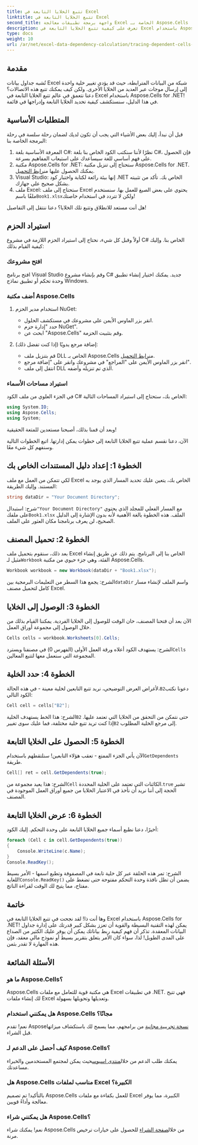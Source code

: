 ```yaml
---
title: تتبع الخلايا التابعة في Excel
linktitle: تتبع الخلايا التابعة في Excel
second_title: واجهة برمجة تطبيقات معالجة Excel الخاصة بـ Aspose.Cells .NET
description: تعرف على كيفية تتبع الخلايا التابعة في Excel باستخدام Aspose.Cells for .NET من خلال هذا البرنامج التعليمي السهل المتابعة.
type: docs
weight: 10
url: /ar/net/excel-data-dependency-calculation/tracing-dependent-cells-in-excel/
---
```

## مقدمة

تُشبه جداول بيانات Excel شبكة من البيانات المترابطة، حيث قد يؤدي تغيير خلية واحدة إلى إرسال موجات عبر العديد من الخلايا الأخرى. ولكن كيف يمكنك تتبع هذه الاتصالات؟ دعنا نتعمق في عالم تتبع الخلايا التابعة في Excel باستخدام Aspose.Cells for .NET! في هذا الدليل، سنستكشف كيفية تحديد الخلايا التابعة وإدراجها في قائمة. 

## المتطلبات الأساسية

قبل أن نبدأ، إليك بعض الأشياء التي يجب أن تكون لديك لضمان رحلة سلسة في رحلة البرمجة الخاصة بنا:

1. المعرفة الأساسية بلغة C#: نظرًا لأننا سنكتب الكود الخاص بنا بلغة C#، فإن الحصول على فهم أساسي للغة سيساعدك على استيعاب المفاهيم بسرعة.
2.  مكتبة Aspose.Cells for .NET: ستحتاج إلى تنزيل مكتبة Aspose.Cells for .NET. يمكنك الحصول عليها من[رابط التحميل](https://releases.aspose.com/cells/net/).
3. Visual Studio: إنها بيئة رائعة لكتابة واختبار كود .NET الخاص بك. تأكد من تثبيته بشكل صحيح على جهازك. 
4.  ملف Excel: ستحتاج إلى ملف Excel يحتوي على بعض الصيغ للعمل بها. سنستخدم ملفًا باسم`Book1.xlsx`ولكن لا تتردد في استخدام خاصتك!

هل أنت مستعد للانطلاق وتتبع تلك الخلايا؟ دعنا ننتقل إلى التفاصيل!

## استيراد الحزم

أولاً وقبل كل شيء، نحتاج إلى استيراد الحزم اللازمة في مشروع C# الخاص بنا. وإليك كيفية القيام بذلك:

### افتح مشروعك

افتح برنامج Visual Studio وقم بإنشاء مشروع C# جديد. يمكنك اختيار إنشاء تطبيق وحدة تحكم أو تطبيق نماذج Windows.

### أضف مكتبة Aspose.Cells

1. استخدام مدير الحزم NuGet: 
   - انقر بزر الماوس الأيمن على مشروعك في مستكشف الحلول.
   - حدد "إدارة حزم NuGet".
   - ابحث عن "Aspose.Cells" وقم بتثبيت الحزمة.

2. إضافة مرجع يدويًا (إذا كنت تفضل ذلك): 
   -  قم بتنزيل ملف DLL الخاص بـ Aspose.Cells من[رابط التحميل](https://releases.aspose.com/cells/net/).
   - انقر بزر الماوس الأيمن على "المراجع" في مشروعك وانقر على "إضافة مرجع".
   - انتقل إلى ملف DLL الذي تم تنزيله وأضفه.

### استيراد مساحات الأسماء

في الجزء العلوي من ملف الكود C# الخاص بك، ستحتاج إلى استيراد المساحات التالية:

```csharp
using System.IO;
using Aspose.Cells;
using System;
```

وبعد أن قمنا بذلك، أصبحنا مستعدين للمتعة الحقيقية!

الآن، دعنا نقسم عملية تتبع الخلايا التابعة إلى خطوات يمكن إدارتها. اتبع الخطوات التالية وسنفهم كل شيء معًا.

## الخطوة 1: إعداد دليل المستندات الخاص بك

لكي تتمكن من العمل مع ملف Excel الخاص بك، يتعين عليك تحديد المسار الذي يوجد به المستند. وإليك الطريقة:

```csharp
string dataDir = "Your Document Directory";
```

 شرح: استبدال`"Your Document Directory"` مع المسار الفعلي للمجلد الذي يحتوي على ملفك`Book1.xlsx` الملف. هذه الخطوة بالغة الأهمية لأنه بدون الإشارة إلى الدليل الصحيح، لن يعرف برنامجنا مكان العثور على الملف.

## الخطوة 2: تحميل المصنف

 بعد ذلك، سنقوم بتحميل ملف Excel الخاص بنا إلى البرنامج. يتم ذلك عن طريق إنشاء مثيل لـ`Workbook` الفئة، وهي جزء حيوي من مكتبة Aspose.Cells.

```csharp
Workbook workbook = new Workbook(dataDir + "Book1.xlsx");
```

 الشرح: يجمع هذا السطر من التعليمات البرمجية بين`dataDir` واسم الملف لإنشاء مسار كامل لتحميل مصنف Excel. 

## الخطوة 3: الوصول إلى الخلايا

الآن بعد أن فتحنا المصنف، حان الوقت للوصول إلى الخلايا الفردية. يمكننا القيام بذلك من خلال الوصول إلى مجموعة أوراق العمل.

```csharp
Cells cells = workbook.Worksheets[0].Cells;
```

 الشرح: يستهدف الكود أعلاه ورقة العمل الأولى (الفهرس 0) في مصنفنا ويسترد`Cells` المجموعة التي سنعمل معها لتتبع المعالين.

## الخطوة 4: حدد الخلية

لأغراض العرض التوضيحي، نريد تتبع التابعين لخلية معينة - في هذه الحالة،`B2`دعونا نكتب الكود التالي:

```csharp
Cell cell = cells["B2"];
```

 الشرح: هذا الخط يستهدف الخلية`B2` حتى نتمكن من التحقق من الخلايا التي تعتمد عليها. إذا كنت تريد تتبع خلية مختلفة، فما عليك سوى تغيير`B2` إلى مرجع الخلية المطلوب. 

## الخطوة 5: الحصول على الخلايا التابعة

 الآن يأتي الجزء الممتع - تعقب هؤلاء التابعين! سنلتقطهم باستخدام`GetDependents` طريقة.

```csharp
Cell[] ret = cell.GetDependents(true);
```

 الشرح: هذا يعيد مجموعة من`Cell` الكائنات التي تعتمد على الخلية المحددة.`true` تشير الحجة إلى أننا نريد أن نأخذ في الاعتبار الخلايا من جميع أوراق العمل الموجودة في المصنف.

## الخطوة 6: عرض الخلايا التابعة

أخيرًا، دعنا نطبع أسماء جميع الخلايا التابعة على وحدة التحكم. إليك الكود:

```csharp
foreach (Cell c in cell.GetDependents(true))
{
    Console.WriteLine(c.Name);
}
Console.ReadKey();
```

 الشرح: تمر هذه الحلقة عبر كل خلية تابعة في المصفوفة وتطبع اسمها - الأمر بسيط للغاية!`Console.ReadKey()` يضمن أن تظل نافذة وحدة التحكم مفتوحة حتى تضغط على مفتاح، مما يتيح لك الوقت لقراءة الناتج.

## خاتمة

وها أنت ذا! لقد نجحت في تتبع الخلايا التابعة في Excel باستخدام Aspose.Cells for .NET! يمكن لهذه التقنية البسيطة والقوية أن تعزز بشكل كبير قدرتك على إدارة جداول البيانات المعقدة. تذكر أن فهم كيفية ربط بياناتك يمكن أن يوفر عليك الكثير من الصداع على المدى الطويل! لذا، سواء كان الأمر يتعلق بتقرير بسيط أو نموذج مالي معقد، فإن هذه المهارة لا تقدر بثمن.

## الأسئلة الشائعة

### ما هو Aspose.Cells؟
Aspose.Cells هي مكتبة قوية للتعامل مع ملفات Excel في تطبيقات .NET. فهي تتيح لك إنشاء ملفات Excel وتعديلها وتحويلها بسهولة.

### هل يمكنني استخدام Aspose.Cells مجانًا؟
 نعم! تقدم Aspose[نسخة تجريبية مجانية](https://releases.aspose.com/) من برامجهم، مما يسمح لك باستكشاف ميزاتها قبل الشراء.

### كيف أحصل على الدعم لـ Aspose.Cells؟
 يمكنك طلب الدعم من خلال[منتدى اسبوس](https://forum.aspose.com/c/cells/9)حيث يمكن لمجتمع المستخدمين والخبراء مساعدتك. 

### هل Aspose.Cells مناسب لملفات Excel الكبيرة؟
بالتأكيد! تم تصميم Aspose.Cells للعمل بكفاءة مع ملفات Excel الكبيرة، مما يوفر معالجة وأداءً قويين.

### هل يمكنني شراء Aspose.Cells؟
 نعم! يمكنك شراء Aspose.Cells من خلال[صفحة الشراء](https://purchase.aspose.com/buy) للحصول على خيارات ترخيص مرنة.